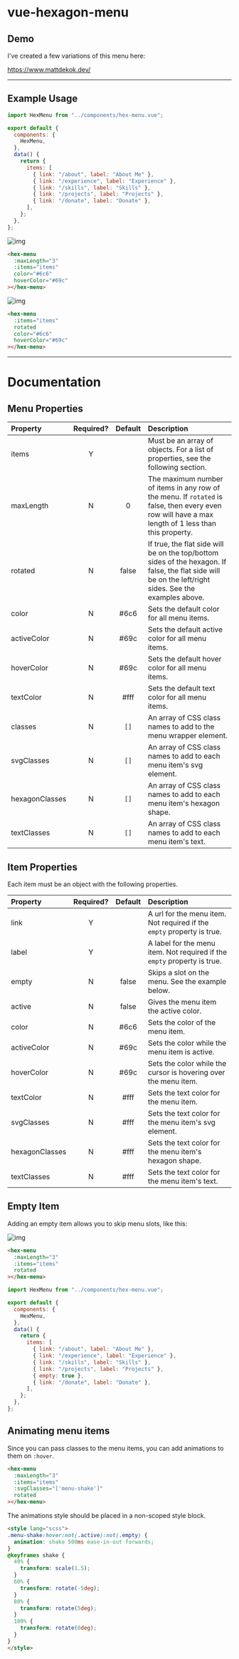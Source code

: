 # vue-hexagon-menu

## Demo

I've created a few variations of this menu here:

https://www.mattdekok.dev/

----

## Example Usage

```javascript
import HexMenu from "../components/hex-menu.vue";

export default {
  components: {
    HexMenu,
  },
  data() {
    return {
      items: [
        { link: "/about", label: "About Me" },
        { link: "/experience", label: "Experience" },
        { link: "/skills", label: "Skills" },
        { link: "/projects", label: "Projects" },
        { link: "/donate", label: "Donate" },
      ],
    };
  },
};
```

![img](https://i.imgur.com/o4onSyp.png?1)

```html
<hex-menu
  :maxLength="3"
  :items="items"
  color="#6c6"
  hoverColor="#69c"
></hex-menu>
```

![img](https://i.imgur.com/XGK4ACj.png?1)

```html
<hex-menu
  :items="items"
  rotated
  color="#6c6"
  hoverColor="#69c"
></hex-menu>
```

----
# Documentation

## Menu Properties

| Property | Required? | Default | Description |
| :- | :-: | :-: | :- |
| items | Y | | Must be an array of objects. For a list of properties, see the following section. |
| maxLength | N | 0 | The maximum number of items in any row of the menu. If `rotated` is false, then every even row will have a max length of 1 less than this property. |
| rotated | N | false | If true, the flat side will be on the top/bottom sides of the hexagon. If false, the flat side will be on the left/right sides. See the examples above. |
| color | N | #6c6 | Sets the default color for all menu items. |
| activeColor | N | #69c | Sets the default active color for all menu items. |
| hoverColor | N | #69c | Sets the default hover color for all menu items. |
| textColor | N | #fff | Sets the default text color for all menu items. |
| classes | N | `[]` | An array of CSS class names to add to the menu wrapper element. |
| svgClasses | N | `[]` | An array of CSS class names to add to each menu item's svg element. |
| hexagonClasses | N | `[]` | An array of CSS class names to add to each menu item's hexagon shape. |
| textClasses | N | `[]` | An array of CSS class names to add to each menu item's text. |

## Item Properties

Each item must be an object with the following properties.

| Property | Required? | Default | Description |
| :- | :-: | :-: | :- |
| link | Y | | A url for the menu item. Not required if the `empty` property is true. |
| label | Y | | A label for the menu item. Not required if the `empty` property is true. |
| empty | N | false | Skips a slot on the menu. See the example below. |
| active | N | false | Gives the menu item the active color. |
| color | N | #6c6 | Sets the color of the menu item. |
| activeColor | N | #69c | Sets the color while the menu item is active. |
| hoverColor | N | #69c | Sets the color while the cursor is hovering over the menu item. |
| textColor | N | #fff | Sets the text color for the menu item. |
| svgClasses | N | #fff | Sets the text color for the menu item's svg element. |
| hexagonClasses | N | #fff | Sets the text color for the menu item's hexagon shape. |
| textClasses | N | #fff | Sets the text color for the menu item's text. |

## Empty Item

Adding an empty item allows you to skip menu slots, like this:

![img](https://i.imgur.com/3D4zv0N.png?2)

```html
<hex-menu
  :maxLength="3"
  :items="items"
  rotated
></hex-menu>
```

```javascript
import HexMenu from "../components/hex-menu.vue";

export default {
  components: {
    HexMenu,
  },
  data() {
    return {
      items: [
        { link: "/about", label: "About Me" },
        { link: "/experience", label: "Experience" },
        { link: "/skills", label: "Skills" },
        { link: "/projects", label: "Projects" },
        { empty: true },
        { link: "/donate", label: "Donate" },
      ],
    };
  },
};
```

## Animating menu items

Since you can pass classes to the menu items, you can add animations to them on `:hover`.

```html
<hex-menu
  :maxLength="3"
  :items="items"
  :svgClasses="['menu-shake']"
  rotated
></hex-menu>
```

The animations style should be placed in a non-scoped style block.

```html
<style lang="scss">
.menu-shake:hover:not(.active):not(.empty) {
  animation: shake 500ms ease-in-out forwards;
}
@keyframes shake {
  40% {
    transform: scale(1.5);
  }
  60% {
    transform: rotate(-5deg);
  }
  80% {
    transform: rotate(5deg);
  }
  100% {
    transform: rotate(0deg);
  }
}
</style>
```